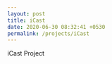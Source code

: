 ```yaml
---
layout: post
title: iCast
date: 2020-06-30 08:32:41 +0530
permalink: /projects/iCast
---
```



iCast Project